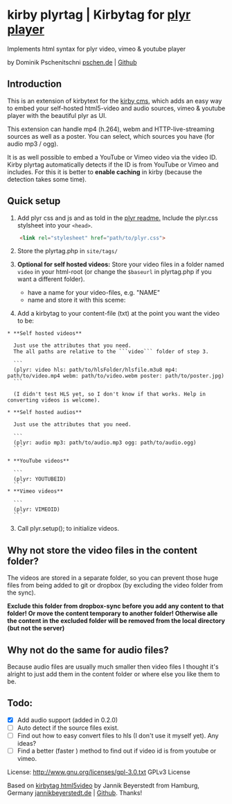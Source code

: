 # kirby plyrtag | Kirbytag for [plyr player](https://github.com/Selz/plyr)
Implements html syntax for plyr video, vimeo & youtube player

by Dominik Pschenitschni
[pschen.de](http://pschen.de) | [Github](https://github.com/dpschen)

## Introduction

This is an extension of kirbytext for the [kirby cms](getkirby.com), which adds an easy way to embed your self-hosted html5-video and audio sources, vimeo & youtube player with the beautiful plyr as UI.

This extension can handle mp4 (h.264), webm and HTTP-live-streaming sources as well as a poster. You can select, which sources you have (for audio mp3 / ogg).

It is as well possible to embed a YouTube or Vimeo video via the video ID. Kirby plyrtag automatically detects if the ID is from YouTube or Vimeo and includes. For this it is better to **enable caching** in kirby (because the detection takes some time).

## Quick setup
  1. Add plyr css and js and as told in the [plyr readme.](https://github.com/Selz/plyr/blob/master/readme.md)
  Include the plyr.css stylsheet into your `<head>`.

  ```html
      <link rel="stylesheet" href="path/to/plyr.css">
  ```
  2. Store the plyrtag.php in
    ```
        site/tags/
    ```

  3. **Optional for self hosted videos:** Store your video files in a folder named ```video```
    in your html-root (or change the `$baseurl` in plyrtag.php if you want a different folder).
      * have a name for your video-files, e.g. "NAME"
      * name and store it with this sceme:

  4. Add a kirbytag to your content-file (txt) at the point you want the video to be:  

    * **Self hosted videos**

      Just use the attributes that you need.
      The all paths are relative to the ```video``` folder of step 3.

      ```
      (plyr: video hls: path/to/hlsFolder/hlsfile.m3u8 mp4: path/to/video.mp4 webm: path/to/video.webm poster: path/to/poster.jpg)
      ```

      (I didn't test HLS yet, so I don't know if that works. Help in converting videos is welcome).

    * **Self hosted audios**

      Just use the attributes that you need.

      ```
      (plyr: audio mp3: path/to/audio.mp3 ogg: path/to/audio.ogg)
      ```

    * **YouTube videos**

      ```
      (plyr: YOUTUBEID)
      ```
    * **Vimeo videos**

      ```
      (plyr: VIMEOID)
      ```

  3. Call plyr.setup(); to initialize videos.


## Why not store the video files in the content folder?
The videos are stored in a separate folder, so you can prevent those huge files from being added to git or dropbox (by excluding the video folder from the sync).

**Exclude this folder from dropbox-sync before you add any content to that folder! Or move the content temporary to another folder! Otherwise alle the content in the excluded folder will be removed from the local directory (but not the server)**

## Why not do the same for audio files?
Because audio files are usually much smaller then video files I thought it's alright to just add them in the content folder or where else you like them to be.

## Todo:
- [x] Add audio support (added in 0.2.0)
- [ ] Auto detect if the source files exist.
- [ ] Find out how to easy convert files to hls (I don't use it myself yet). Any ideas?
- [ ] Find a better (faster ) method to find out if video id is from youtube or vimeo.

License: http://www.gnu.org/licenses/gpl-3.0.txt GPLv3 License

Based on [kirbytag html5video](https://github.com/jbeyerstedt/kirby-kirbytag-html5video) by Jannik Beyerstedt from Hamburg, Germany
[jannikbeyerstedt.de](http://jannikbeyerstedt.de) | [Github](https://github.com/jbeyerstedt).
Thanks!

